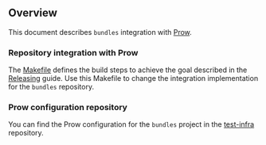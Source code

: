 ## Overview

This document describes `bundles` integration with [Prow](https://github.com/kubernetes/test-infra/tree/master/prow).

### Repository integration with Prow

The [Makefile](../Makefile) defines the build steps to achieve the goal described in the [Releasing](releasing.md) guide.
Use this Makefile to change the integration implementation for the `bundles` repository.

### Prow configuration repository

You can find the Prow configuration for the `bundles` project in the [test-infra](https://github.com/kyma-project/test-infra/blob/master/prow/jobs/bundles/bundles.yaml) repository.